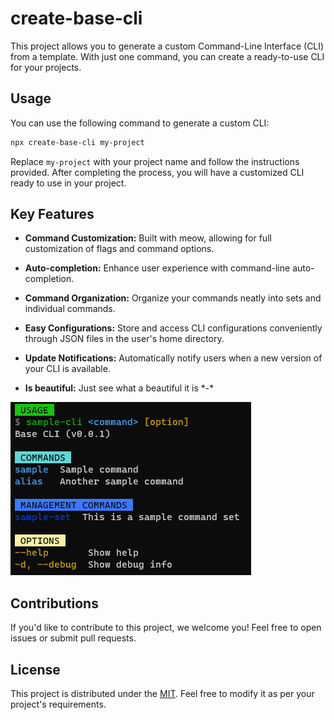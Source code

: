 # create-base-cli 

This project allows you to generate a custom Command-Line Interface (CLI) from a template. With just one command, you can create a ready-to-use CLI for your projects.

## Usage

You can use the following command to generate a custom CLI:

```bash
npx create-base-cli my-project
```

Replace `my-project` with your project name and follow the instructions provided. After completing the process, you will have a customized CLI ready to use in your project.

## Key Features

- **Command Customization:** Built with meow, allowing for full customization of flags and command options.

- **Auto-completion:** Enhance user experience with command-line auto-completion.

- **Command Organization:** Organize your commands neatly into sets and individual commands.

- **Easy Configurations:** Store and access CLI configurations conveniently through JSON files in the user's home directory.

- **Update Notifications:** Automatically notify users when a new version of your CLI is available.

- **Is beautiful:** Just see what a beautiful it is \*-\*

![Screenshot](screenshot.png)

## Contributions

If you'd like to contribute to this project, we welcome you! Feel free to open issues or submit pull requests.

## License

This project is distributed under the [MIT](LICENSE). Feel free to modify it as per your project's requirements.
